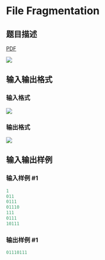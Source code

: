 # File Fragmentation

## 题目描述

[problemUrl]: https://uva.onlinejudge.org/index.php?option=com_onlinejudge&Itemid=8&category=13&page=show_problem&problem=1073

[PDF](https://uva.onlinejudge.org/external/101/p10132.pdf)

![](https://cdn.luogu.com.cn/upload/vjudge_pic/UVA10132/96dc152c5d644ef59deee6c95d86021746850832.png)

## 输入输出格式

### 输入格式

![](https://cdn.luogu.com.cn/upload/vjudge_pic/UVA10132/74c00b9281c3850f9119a7a45e6e1bc61d4e64ab.png)

### 输出格式

![](https://cdn.luogu.com.cn/upload/vjudge_pic/UVA10132/d53d0d2fe39374ce2d102d6002f581681e0ca5b5.png)

## 输入输出样例

### 输入样例 #1

```cpp
1
011
0111
01110
111
0111
10111
```


### 输出样例 #1

```cpp
01110111
```


